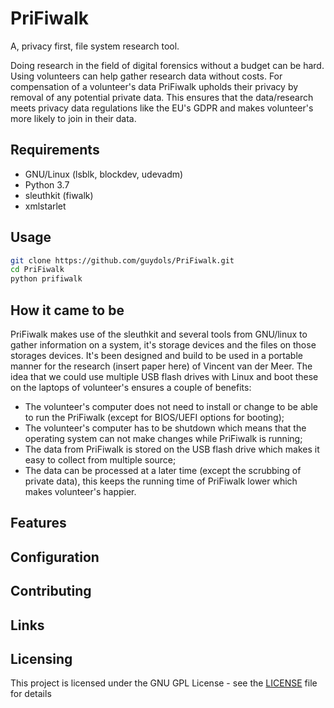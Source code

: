 # PriFiwalk
A, privacy first, file system research tool.

Doing research in the field of digital forensics without a budget can be hard. Using volunteers can help gather research data without costs. For compensation of a volunteer's data PriFiwalk upholds their privacy by removal of any potential private data. This ensures that the data/research meets privacy data regulations like the EU's GDPR and makes volunteer's more likely to join in their data.

## Requirements
* GNU/Linux (lsblk, blockdev, udevadm)
* Python 3.7
* sleuthkit (fiwalk)
* xmlstarlet

## Usage
```bash
git clone https://github.com/guydols/PriFiwalk.git
cd PriFiwalk
python prifiwalk
```

## How it came to be

PriFiwalk makes use of the sleuthkit and several tools from GNU/linux to gather information on a system, it's storage devices and the files on those storages devices. It's been designed and build to be used in a portable manner for the research (insert paper here) of Vincent van der Meer. The idea that we could use multiple USB flash drives with Linux and boot these on the laptops of volunteer's ensures a couple of benefits:
* The volunteer's computer does not need to install or change to be able to run the PriFiwalk (except for BIOS/UEFI options for booting);
* The volunteer's computer has to be shutdown which means that the operating system can not make changes while PriFiwalk is running;
* The data from PriFiwalk is stored on the USB flash drive which makes it easy to collect from multiple source;
* The data can be processed at a later time (except the scrubbing of private data), this keeps the running time of PriFiwalk lower which makes volunteer's happier.

## Features

## Configuration

## Contributing

## Links

## Licensing

This project is licensed under the GNU GPL License - see the [LICENSE](LICENSE) file for details
